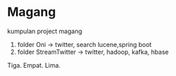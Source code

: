 # Magang
kumpulan project magang
1. folder Oni -> twitter, search lucene,spring boot
2. folder StreamTwitter -> twitter, hadoop, kafka, hbase

Tiga. 
Empat.
Lima.
